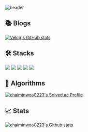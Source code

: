 ![header](https://capsule-render.vercel.app/api?type=waving&color=gradient&height=220&section=header&text=Time%20is%20Money&fontSize=80&animation=fadeIn&fontAlignY=38&descAlignY=55&descAlign=65.5)

## 📚 Blogs
[![Velog's GitHub stats](https://velog-readme-stats.vercel.app/api?name=chaiminwoo0223&tag=캐시)](https://velog.io/@chaiminwoo0223)

## 🛠️ Stacks
 <img src="https://img.shields.io/badge/Java-007396?style=for-the-badge&logo=OpenJDK&logoColor=white"/></a>
 <img src="https://img.shields.io/badge/spring-6DB33F?style=for-the-badge&logo=spring&logoColor=white"></a>
 <img src="https://img.shields.io/badge/springboot-6DB33F?style=for-the-badge&logo=springboot&logoColor=white">
 <img src = "https://img.shields.io/badge/mysql-005C84?style=for-the-badge&logo=mysql&logoColor=white"></a>
 <img src = "https://img.shields.io/badge/redis-%23DD0031.svg?&style=for-the-badge&logo=redis&logoColor=white">

## 🎱 Algorithms
[![chaiminwoo0223's Solved.ac Profile](http://mazassumnida.wtf/api/v2/generate_badge?boj=chaiminwoo0223)](https://solved.ac/chaiminwoo0223)

## 📈 Stats
![chaiminwoo0223's Github stats](https://github-readme-stats.vercel.app/api?username=chaiminwoo0223&show_icons=true&title_color=7F52FF&icon_color=7F52FF&text_color=555555&bg_color=ffffff)

